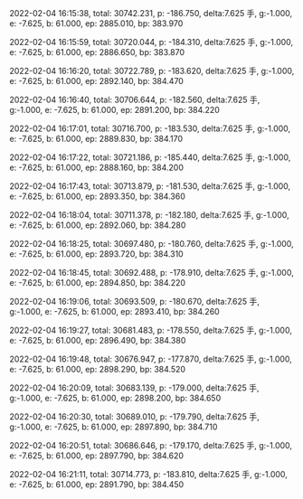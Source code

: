 2022-02-04 16:15:38, total: 30742.231, p: -186.750, delta:7.625 手, g:-1.000, e: -7.625, b: 61.000, ep: 2885.010, bp: 383.970

2022-02-04 16:15:59, total: 30720.044, p: -184.310, delta:7.625 手, g:-1.000, e: -7.625, b: 61.000, ep: 2886.650, bp: 383.870

2022-02-04 16:16:20, total: 30722.789, p: -183.620, delta:7.625 手, g:-1.000, e: -7.625, b: 61.000, ep: 2892.140, bp: 384.470

2022-02-04 16:16:40, total: 30706.644, p: -182.560, delta:7.625 手, g:-1.000, e: -7.625, b: 61.000, ep: 2891.200, bp: 384.220

2022-02-04 16:17:01, total: 30716.700, p: -183.530, delta:7.625 手, g:-1.000, e: -7.625, b: 61.000, ep: 2889.830, bp: 384.170

2022-02-04 16:17:22, total: 30721.186, p: -185.440, delta:7.625 手, g:-1.000, e: -7.625, b: 61.000, ep: 2888.160, bp: 384.200

2022-02-04 16:17:43, total: 30713.879, p: -181.530, delta:7.625 手, g:-1.000, e: -7.625, b: 61.000, ep: 2893.350, bp: 384.360

2022-02-04 16:18:04, total: 30711.378, p: -182.180, delta:7.625 手, g:-1.000, e: -7.625, b: 61.000, ep: 2892.060, bp: 384.280

2022-02-04 16:18:25, total: 30697.480, p: -180.760, delta:7.625 手, g:-1.000, e: -7.625, b: 61.000, ep: 2893.720, bp: 384.310

2022-02-04 16:18:45, total: 30692.488, p: -178.910, delta:7.625 手, g:-1.000, e: -7.625, b: 61.000, ep: 2894.850, bp: 384.220

2022-02-04 16:19:06, total: 30693.509, p: -180.670, delta:7.625 手, g:-1.000, e: -7.625, b: 61.000, ep: 2893.410, bp: 384.260

2022-02-04 16:19:27, total: 30681.483, p: -178.550, delta:7.625 手, g:-1.000, e: -7.625, b: 61.000, ep: 2896.490, bp: 384.380

2022-02-04 16:19:48, total: 30676.947, p: -177.870, delta:7.625 手, g:-1.000, e: -7.625, b: 61.000, ep: 2898.290, bp: 384.520

2022-02-04 16:20:09, total: 30683.139, p: -179.000, delta:7.625 手, g:-1.000, e: -7.625, b: 61.000, ep: 2898.200, bp: 384.650

2022-02-04 16:20:30, total: 30689.010, p: -179.790, delta:7.625 手, g:-1.000, e: -7.625, b: 61.000, ep: 2897.890, bp: 384.710

2022-02-04 16:20:51, total: 30686.646, p: -179.170, delta:7.625 手, g:-1.000, e: -7.625, b: 61.000, ep: 2897.790, bp: 384.620

2022-02-04 16:21:11, total: 30714.773, p: -183.810, delta:7.625 手, g:-1.000, e: -7.625, b: 61.000, ep: 2891.790, bp: 384.450